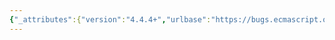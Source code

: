 ```yaml
---
{"_attributes":{"version":"4.4.4+","urlbase":"https://bugs.ecmascript.org/","maintainer":"dherman@mozilla.com"},"bug":{"bug_id":3205,"creation_ts":"2014-08-30 14:30:00 -0700","short_desc":"Pipelines: promises evolved","delta_ts":"2015-10-15 16:56:43 -0700","product":"Draft for 7th Edition","component":"New feature suggestons","version":"unspecified","rep_platform":"All","op_sys":"All","bug_status":"RESOLVED","resolution":"INVALID","priority":"Normal","bug_severity":"enhancement","everconfirmed":true,"reporter":{"uid":"kolan_n","name":"KOLANICH"},"assigned_to":{"uid":"allen","name":"Allen Wirfs-Brock"},"cc":"brterlso","long_desc":[{"commentid":10091,"comment_count":0,"who":{"uid":"kolan_n","name":"KOLANICH"},"bug_when":"2014-08-30 14:30:18 -0700","thetext":"I think, it would be very good to have the following asyncronous model.\n\nnew Pipe(PipeObject)\nPipeObject has the following schema\n{\ninit:function(){\n //ctor\n},\nsync:function(syncObj){\n//syncObj is obj, whose fields are the input ports and they are true is the signal have come\n}\ni:{\n portA:()=>{},//default implementation, null can be used instead\n portB:function(b){.....}//some custom code\n......\n}\no:outputInterface{\n portC:(obj)=>obj;,//postprocessing functions (here is default implementation), null can be used instead\n portD:function(){}\n......\n}\n}\n\nnew Pipe transforms that PipeObject  object into Pipe object with prototype\n{\ni{\nset portA:function(port){this.__portA.bind(port)};//connects output port to port a\nget portA:function(){return this.__portA};//allows access to methods of Port object\n......\n},\no:{\nget portC:function(){...},\n....\n},\ntrigger:function(){...},\nbind:function(){....}\n}\n\n\nInputPort object\n{\nbind:function(port){},//attaches output port port to input port this\nunbind:function(port),\n}\n\nSo we can create a graph.\n\nfunction createImgSrc(img){\nreturn new Pipe({\n  init:function(img){\n   var canv=document.createElement(\"CANVAS\");\n   var ctx=canv.getContext(\"2d\");\n   //ajusting sizes and drawing image\n   .......\n   o.image(ctx);\n  },\n o:{ctx:null}\n}\n});\n\nvar src=createImageSource(img);\nvar edgeDetector=new Pipe({\n i:{\n  ctx:function(ctx){\n   //edge detection\n  }\n },\n o:outputInterface{\n  ctx:null,\n  error:null\n }\n});\n\nvar gaussianBlur=new Pipe({\n i:{\n  ctx:function(ctx){\n   //bluring\n  }\n },\n o:outputInterface{\n  ctx:null,\n  error:null\n }\n});\n\nvar tween=new Pipe({\n sync:function(s){\n if(s.ctx1&&s.ctx2&&!s.err){\n  makeTween()\n }\n},\n i:{\n  ctx1:function(ctx){\n  },\n  ctx2:function(ctx){\n  },\n  err:function(){}\n },\n o:outputInterface{\n  ctx:null,\n  error:null\n },\nmakeTween:function(ctx1,ctx2){\n....making tweening\no.ctx(ctx);\n}\n});\n\nvar save= new Pipe({\n i:{\n  ctx:function(ctx){\n   ctx.canvas.toBlobHD((b)=>{window.location.href=URL.createObjectURL(b)});\n  }\n }\n});\n\n//binding graph\nsave.i.ctx=tween.o.ctx;\ntween.i.ctx1=gaussianBlur.o.ctx;\ntween.i.ctx2=edgeDetector.o.ctx;\ntween.i.err=Pipe.Any([edgeDetector.o.err,gaussianBlur.o.err]);\ngaussianBlur.i.ctx=src.o.ctx;\nedgeDetector.i.ctx=src.o.ctx;\nsrc.trigger();\n\n\n//Pipes can be bound to each other automatically if they have at least partly compatible interfaces\nsave.bind(tween);\ntween.i.ctx1=gaussianBlur.o.ctx;\ntween.i.ctx2=edgeDetector.o.ctx;\ntween.i.err=Pipe.Any([edgeDetector.o.err,gaussianBlur.o.err]);\ngaussianBlur.bind(src);\nedgeDetector.bind(src);\nsrc.trigger();\n\n\nexecution is asynchronic, \n\n\ninspired by verilog modules https://en.wikibooks.org/wiki/Programmable_Logic/Verilog_Module_Structure"},{"commentid":14806,"comment_count":1,"who":{"uid":"brterlso","name":"Brian Terlson"},"bug_when":"2015-10-15 16:56:43 -0700","thetext":"Feature requests should follow the proposal process."}]}}
---
```

